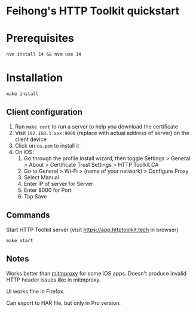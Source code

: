 # Feihong's HTTP Toolkit quickstart

# Prerequisites

    nvm install 14 && nvm use 14

# Installation

    make install

## Client configuration

1. Run `make cert` to run a server to help you download the certificate
1. Visit `192.168.1.xxx:9000` (replace with actual address of server) on the client device
1. Click on `ca.pem` to install it
1. On iOS:
   1. Go through the profile install wizard, then toggle Settings > General > About > Certificate Trust Settings > HTTP Toolkit CA
   1. Go to General > Wi-Fi > (name of your network) > Configure Proxy
   1. Select Manual
   1. Enter IP of server for Server
   1. Enter 8000 for Port
   1. Tap Save

## Commands

Start HTTP Toolkit server (visit https://app.httptoolkit.tech in browser)

    make start

## Notes

Works better than [mitmproxy](https://mitmproxy.org/) for some iOS apps. Doesn't produce invalid HTTP header issues like in mitmproxy.

UI works fine in Firefox.

Can export to HAR file, but only in Pro version.
